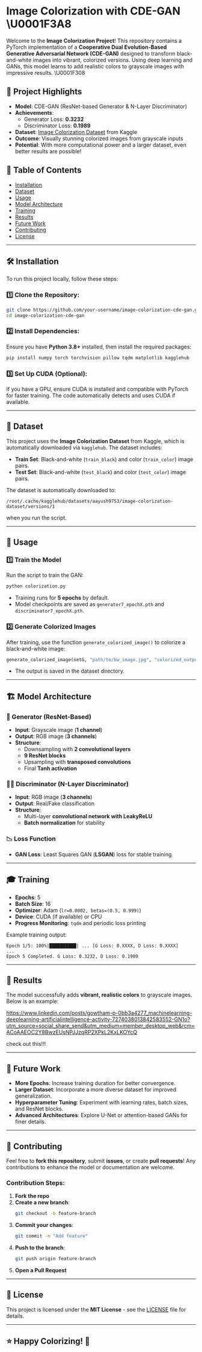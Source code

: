 # Image Colorization with CDE-GAN \U0001F3A8

Welcome to the **Image Colorization Project**! This repository contains a PyTorch implementation of a **Cooperative Dual Evolution-Based Generative Adversarial Network (CDE-GAN)** designed to transform black-and-white images into vibrant, colorized versions. Using deep learning and GANs, this model learns to add realistic colors to grayscale images with impressive results. \U0001F308

## 🚀 Project Highlights

- **Model**: CDE-GAN (ResNet-based Generator & N-Layer Discriminator)
- **Achievements**:
  - Generator Loss: **0.3232**
  - Discriminator Loss: **0.1989**
- **Dataset**: [Image Colorization Dataset](https://www.kaggle.com/datasets/aayush9753/image-colorization-dataset) from Kaggle
- **Outcome**: Visually stunning colorized images from grayscale inputs
- **Potential**: With more computational power and a larger dataset, even better results are possible!

## 📌 Table of Contents

- [Installation](#installation)
- [Dataset](#dataset)
- [Usage](#usage)
- [Model Architecture](#model-architecture)
- [Training](#training)
- [Results](#results)
- [Future Work](#future-work)
- [Contributing](#contributing)
- [License](#license)

---

## 🛠 Installation

To run this project locally, follow these steps:

### 1️⃣ Clone the Repository:
```bash
git clone https://github.com/your-username/image-colorization-cde-gan.git
cd image-colorization-cde-gan
```

### 2️⃣ Install Dependencies:
Ensure you have **Python 3.8+** installed, then install the required packages:
```bash
pip install numpy torch torchvision pillow tqdm matplotlib kagglehub
```

### 3️⃣ Set Up CUDA (Optional):
If you have a GPU, ensure CUDA is installed and compatible with PyTorch for faster training. The code automatically detects and uses CUDA if available.

---

## 📂 Dataset

This project uses the **Image Colorization Dataset** from Kaggle, which is automatically downloaded via `kagglehub`. The dataset includes:

- **Train Set**: Black-and-white (`train_black`) and color (`train_color`) image pairs.
- **Test Set**: Black-and-white (`test_black`) and color (`test_color`) image pairs.

The dataset is automatically downloaded to:
```
/root/.cache/kagglehub/datasets/aayush9753/image-colorization-dataset/versions/1
```
when you run the script.

---

## 🎯 Usage

### 1️⃣ Train the Model
Run the script to train the GAN:
```bash
python colorization.py
```
- Training runs for **5 epochs** by default.
- Model checkpoints are saved as `generator7_epochX.pth` and `discriminator7_epochX.pth`.

### 2️⃣ Generate Colorized Images
After training, use the function `generate_colorized_image()` to colorize a black-and-white image:
```python
generate_colorized_image(netG, "path/to/bw_image.jpg", "colorized_output.jpg")
```
- The output is saved in the dataset directory.

---

## 🏗 Model Architecture

### 🎨 Generator (ResNet-Based)
- **Input**: Grayscale image (**1 channel**)
- **Output**: RGB image (**3 channels**)
- **Structure**:
  - Downsampling with **2 convolutional layers**
  - **9 ResNet blocks**
  - Upsampling with **transposed convolutions**
  - Final **Tanh activation**

### 🕵️‍♂️ Discriminator (N-Layer Discriminator)
- **Input**: RGB image (**3 channels**)
- **Output**: Real/Fake classification
- **Structure**:
  - Multi-layer **convolutional network with LeakyReLU**
  - **Batch normalization** for stability

### 📉 Loss Function
- **GAN Loss**: Least Squares GAN (**LSGAN**) loss for stable training.

---

## 🎓 Training

- **Epochs**: 5
- **Batch Size**: 16
- **Optimizer**: Adam (`lr=0.0002, betas=(0.5, 0.999)`) 
- **Device**: CUDA (if available) or CPU
- **Progress Monitoring**: `tqdm` and periodic loss printing

Example training output:
```
Epoch 1/5: 100%|██████████| ... [G Loss: 0.XXXX, D Loss: 0.XXXX]
...
Epoch 5 Completed. G Loss: 0.3232, D Loss: 0.1989
```

---

## 📸 Results

The model successfully adds **vibrant, realistic colors** to grayscale images. Below is an example:

https://www.linkedin.com/posts/gowtham-p-0bb3a4277_machinelearning-deeplearning-artificialintelligence-activity-7274038013842583552-GN1o?utm_source=social_share_send&utm_medium=member_desktop_web&rcm=ACoAAEOC2Y8BwzEUsNPJJzqRP2XPkL2KxLKOYcQ

check out this!!!

---

## 🚀 Future Work

- **More Epochs**: Increase training duration for better convergence.
- **Larger Dataset**: Incorporate a more diverse dataset for improved generalization.
- **Hyperparameter Tuning**: Experiment with learning rates, batch sizes, and ResNet blocks.
- **Advanced Architectures**: Explore U-Net or attention-based GANs for finer details.

---

## 🤝 Contributing

Feel free to **fork this repository**, submit **issues**, or create **pull requests**! Any contributions to enhance the model or documentation are welcome.

### Contribution Steps:
1. **Fork the repo**
2. **Create a new branch**:
   ```bash
   git checkout -b feature-branch
   ```
3. **Commit your changes**:
   ```bash
   git commit -m "Add feature"
   ```
4. **Push to the branch**:
   ```bash
   git push origin feature-branch
   ```
5. **Open a Pull Request**

---

## 📜 License

This project is licensed under the **MIT License** - see the [LICENSE](LICENSE) file for details.

---

## ⭐ Happy Colorizing! 🌟
